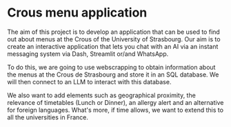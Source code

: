 # Crous menu application

The aim of this project is to develop an application that can be used to find out about menus at the Crous of the University of Strasbourg.
Our aim is to create an interactive application that lets you chat with an AI via an instant messaging system via Dash, Streamlit or/and WhatsApp.

To do this, we are going to use webscrapping to obtain information about the menus at the Crous de Strasbourg and store it in an SQL database.
We will then connect to an LLM to interact with this database.

We also want to add elements such as geographical proximity, the relevance of timetables (Lunch or Dinner), an allergy alert and an alternative for foreign languages.
What's more, if time allows, we want to extend this to all the universities in France.
